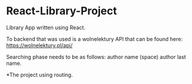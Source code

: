 # React-Library-Project
Library App written using React. 

To backend that was used is a wolnelektury API that can be found here: https://wolnelektury.pl/api/

Searching phase needs to be as follows: author name (space) author last name.

*The project using routing.
